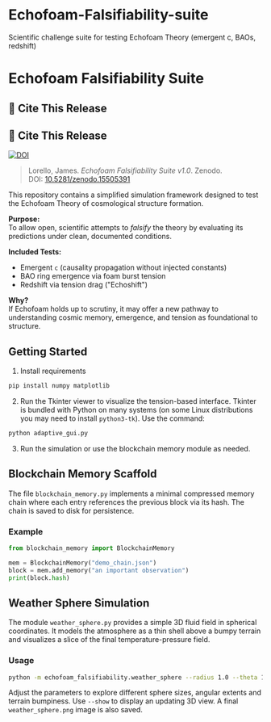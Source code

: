 # Echofoam-Falsifiability-suite
Scientific challenge suite for testing Echofoam Theory (emergent c, BAOs, redshift)
# Echofoam Falsifiability Suite
## 🔗 Cite This Release

## 📌 Cite This Release

[![DOI](https://zenodo.org/badge/961712182.svg)](https://doi.org/10.5281/zenodo.15505391)

> Lorello, James. *Echofoam Falsifiability Suite v1.0*. Zenodo.  
DOI: [10.5281/zenodo.15505391](https://doi.org/10.5281/zenodo.15505391)

This repository contains a simplified simulation framework designed to test the Echofoam Theory of cosmological structure formation.

**Purpose:**  
To allow open, scientific attempts to *falsify* the theory by evaluating its predictions under clean, documented conditions.

**Included Tests:**
- Emergent `c` (causality propagation without injected constants)
- BAO ring emergence via foam burst tension
- Redshift via tension drag ("Echoshift")

**Why?**  
If Echofoam holds up to scrutiny, it may offer a new pathway to understanding cosmic memory, emergence, and tension as foundational to structure.

## Getting Started

1. Install requirements
```bash
pip install numpy matplotlib
```

2. Run the Tkinter viewer to visualize the tension-based interface. Tkinter is bundled with Python on many systems (on some Linux distributions you may need to install `python3-tk`). Use the command:
```bash
python adaptive_gui.py
```

3. Run the simulation or use the blockchain memory module as needed.

## Blockchain Memory Scaffold

The file `blockchain_memory.py` implements a minimal compressed memory chain where each entry references the previous block via its hash. The chain is saved to disk for persistence.

### Example
```python
from blockchain_memory import BlockchainMemory

mem = BlockchainMemory("demo_chain.json")
block = mem.add_memory("an important observation")
print(block.hash)
```

## Weather Sphere Simulation
The module `weather_sphere.py` provides a simple 3D fluid field in spherical coordinates. It models the atmosphere as a thin shell above a bumpy terrain and visualizes a slice of the final temperature-pressure field.

### Usage
```bash
python -m echofoam_falsifiability.weather_sphere --radius 1.0 --theta 1.57 --phi 6.28 --bump 0.05 --steps 200 --show
```
Adjust the parameters to explore different sphere sizes, angular extents and terrain bumpiness.
Use `--show` to display an updating 3D view. A final `weather_sphere.png` image is also saved.
